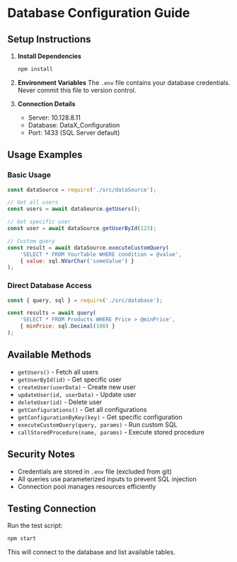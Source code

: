 # Database Configuration Guide

## Setup Instructions

1. **Install Dependencies**
   ```bash
   npm install
   ```

2. **Environment Variables**
   The `.env` file contains your database credentials. Never commit this file to version control.

3. **Connection Details**
   - Server: 10.128.8.11
   - Database: DataX_Configuration
   - Port: 1433 (SQL Server default)

## Usage Examples

### Basic Usage
```javascript
const dataSource = require('./src/dataSource');

// Get all users
const users = await dataSource.getUsers();

// Get specific user
const user = await dataSource.getUserById(123);

// Custom query
const result = await dataSource.executeCustomQuery(
    'SELECT * FROM YourTable WHERE condition = @value',
    { value: sql.NVarChar('someValue') }
);
```

### Direct Database Access
```javascript
const { query, sql } = require('./src/database');

const results = await query(
    'SELECT * FROM Products WHERE Price > @minPrice',
    { minPrice: sql.Decimal(100) }
);
```

## Available Methods

- `getUsers()` - Fetch all users
- `getUserById(id)` - Get specific user
- `createUser(userData)` - Create new user
- `updateUser(id, userData)` - Update user
- `deleteUser(id)` - Delete user
- `getConfigurations()` - Get all configurations
- `getConfigurationByKey(key)` - Get specific configuration
- `executeCustomQuery(query, params)` - Run custom SQL
- `callStoredProcedure(name, params)` - Execute stored procedure

## Security Notes

- Credentials are stored in `.env` file (excluded from git)
- All queries use parameterized inputs to prevent SQL injection
- Connection pool manages resources efficiently

## Testing Connection

Run the test script:
```bash
npm start
```

This will connect to the database and list available tables.